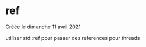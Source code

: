 
#  ref 
Créée le dimanche 11 avril 2021


utiliser std::ref pour passer des references pour threads
